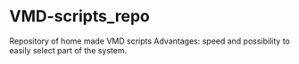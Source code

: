# VMD-scripts_repo
Repository of home made VMD scripts
Advantages: speed and possibility to easily select part of the system.

